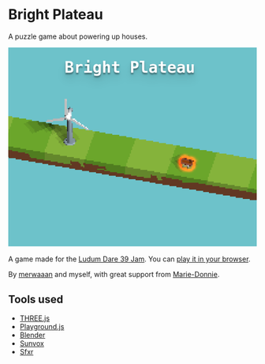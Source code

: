 # Bright Plateau

A puzzle game about powering up houses.

![Screenshot](screens/cover.png)

A game made for the [Ludum Dare 39 Jam][].  You can [play it in your browser][].

By [merwaaan][] and myself, with great support from [Marie-Donnie][].

## Tools used

- [THREE.js][]
- [Playground.js][]
- [Blender][]
- [Sunvox][]
- [Sfxr][]

[Ludum Dare 39 Jam]: https://ldjam.com/events/ludum-dare/39
[play it in your browser]: http://0xc0de.fr/ld39
[THREE.js]: https://github.com/mrdoob/three.js
[Playground.js]: http://playgroundjs.com/
[Aseprite]: http://www.aseprite.org/
[Sunvox]: http://www.warmplace.ru/soft/sunvox/
[Blender]: https://www.blender.org/
[Sfxr]: http://www.drpetter.se/project_sfxr.html
[merwaaan]: https://github.com/merwaaan
[Marie-Donnie]: https://github.com/Marie-Donnie
